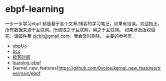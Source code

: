 # ebpf-learning
一步一步学习ebpf
都是基于各个文章/博客的学习笔记，如果有错误，欢迎指正。所有数据来源于互联网。所谓取之于互联网，用之于互联网。
如果涉及版权侵犯，请邮件至 zjcbit@gmail.com，我会及时删除。
主要的参考有：
- [ebpf.io](https://ebpf.io/)
- [bcc](https://github.com/iovisor/bcc)
- [极客时间](https://time.geekbang.org/)
- [learning-ebpf](https://github.com/lizrice/learning-ebpf)
- [kernel_new_features]https://github.com/0voice/kernel_new_features/tree/main/ebpf